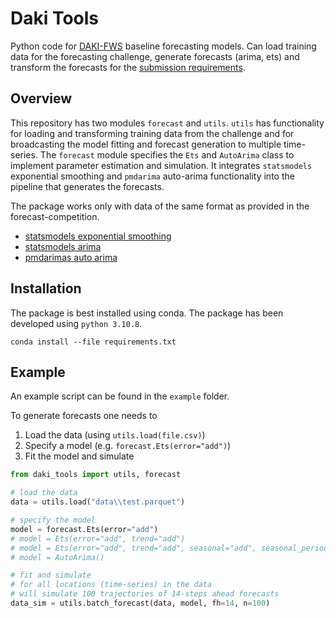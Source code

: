 # Daki Tools

Python code for [DAKI-FWS](https://github.com/rki-daki-fws/forecast-competition) baseline forecasting models. Can load training data for the forecasting challenge, generate forecasts (arima, ets) and transform the forecasts for the [submission requirements](https://github.com/rki-daki-fws/forecast-competition/blob/main/submissions/README.md).

## Overview

This repository has two modules `forecast` and `utils`. `utils` has functionality for loading and transforming training data from the challenge and for broadcasting the model fitting and forecast generation to multiple time-series. The `forecast` module specifies the `Ets` and `AutoArima` class to implement parameter estimation and simulation. It integrates `statsmodels` exponential smoothing and `pmdarima` auto-arima functionality into the pipeline that generates the forecasts. 

The package works only with data of the same format as provided in the forecast-competition.



* [statsmodels exponential smoothing](https://www.statsmodels.org/dev/examples/notebooks/generated/ets.html)
* [statsmodels arima](https://www.statsmodels.org/dev/generated/statsmodels.tsa.arima.model.ARIMA.html)
* [pmdarimas auto arima](http://alkaline-ml.com/pmdarima/modules/generated/pmdarima.arima.AutoARIMA.html#pmdarima.arima.AutoARIMA)
## Installation

The package is best installed using conda. The package has been developed using `python 3.10.8`.

```
conda install --file requirements.txt
```

## Example

An example script can be found in the `example` folder.

To generate forecasts one needs to

1. Load the data (using `utils.load(file.csv)`)
2. Specify a model (e.g. `forecast.Ets(error="add")`)
3. Fit the model and simulate 

```python
from daki_tools import utils, forecast

# load the data
data = utils.load("data\\test.parquet")

# specify the model
model = forecast.Ets(error="add")
# model = Ets(error="add", trend="add") 
# model = Ets(error="add", trend="add", seasonal="add", seasonal_periods=7)
# model = AutoArima()

# fit and simulate
# for all locations (time-series) in the data
# will simulate 100 trajectories of 14-steps ahead forecasts
data_sim = utils.batch_forecast(data, model, fh=14, n=100)

```

